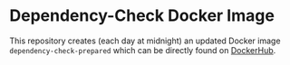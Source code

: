 # Dependency-Check Docker Image
This repository creates (each day at midnight) an updated Docker image `dependency-check-prepared` which can be directly found on [DockerHub](https://hub.docker.com/r/daniiiol/dependency-check-prepared).
